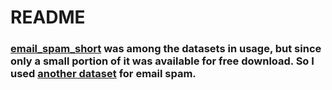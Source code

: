 # README
### [email_spam_short](datasets/email_spam_short.csv) was among the datasets in usage, but since only a small portion of it was available for free download. So I used [another dataset](datasets/email_spam.csv) for email spam.
